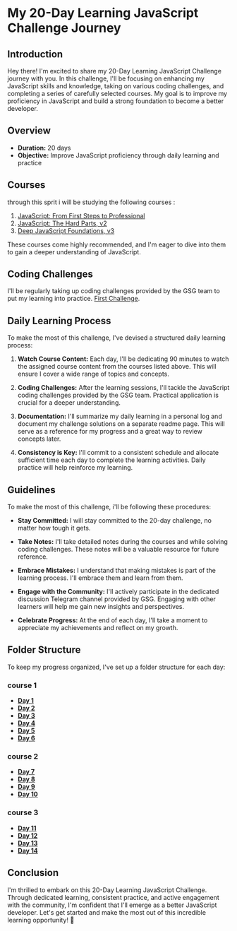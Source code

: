 # My 20-Day Learning JavaScript Challenge Journey

## Introduction

Hey there! I'm excited to share my 20-Day Learning JavaScript Challenge journey with you. In this challenge, I'll be focusing on enhancing my JavaScript skills and knowledge, taking on various coding challenges, and completing a series of carefully selected courses. My goal is to improve my proficiency in JavaScript and build a strong foundation to become a better developer.

## Overview

- **Duration:** 20 days
- **Objective:** Improve JavaScript proficiency through daily learning and practice

## Courses

through this sprit i will be studying the following courses :

1. [JavaScript: From First Steps to Professional](https://frontendmasters.com/courses/javascript-first-steps/)
2. [JavaScript: The Hard Parts, v2](https://frontendmasters.com/courses/javascript-hard-parts-v2/)
3. [Deep JavaScript Foundations, v3](https://frontendmasters.com/courses/deep-javascript-v3/)

These courses come highly recommended, and I'm eager to dive into them to gain a deeper understanding of JavaScript.

## Coding Challenges

I'll be regularly taking up coding challenges provided by the GSG team to put my learning into practice.
[First Challenge](https://www.freecodecamp.org/learn/javascript-algorithms-and-data-structures/basic-algorithm-scripting/convert-celsius-to-fahrenheit).

## Daily Learning Process

To make the most of this challenge, I've devised a structured daily learning process:

1. **Watch Course Content:** Each day, I'll be dedicating 90 minutes to watch the assigned course content from the courses listed above. This will ensure I cover a wide range of topics and concepts.

2. **Coding Challenges:** After the learning sessions, I'll tackle the JavaScript coding challenges provided by the GSG team. Practical application is crucial for a deeper understanding.

3. **Documentation:** I'll summarize my daily learning in a personal log and document my challenge solutions on a separate readme page. This will serve as a reference for my progress and a great way to review concepts later.

4. **Consistency is Key:** I'll commit to a consistent schedule and allocate sufficient time each day to complete the learning activities. Daily practice will help reinforce my learning.

## Guidelines

To make the most of this challenge, i'll be following these procedures:

- **Stay Committed:** I will stay committed to the 20-day challenge, no matter how tough it gets.

- **Take Notes:** I'll take detailed notes during the courses and while solving coding challenges. These notes will be a valuable resource for future reference.

- **Embrace Mistakes:** I understand that making mistakes is part of the learning process. I'll embrace them and learn from them.

- **Engage with the Community:** I'll actively participate in the dedicated discussion Telegram channel provided by GSG. Engaging with other learners will help me gain new insights and perspectives.

- **Celebrate Progress:** At the end of each day, I'll take a moment to appreciate my achievements and reflect on my growth.

## Folder Structure

To keep my progress organized, I've set up a folder structure for each day:

### course 1
- [**Day 1**](https://github.com/MohammadHajMahmoud/GSG-first-sprint/blob/main/Day1.md)
- [**Day 2**](https://github.com/MohammadHajMahmoud/GSG-first-sprint/blob/main/Day2.md)
- [**Day 3**](https://github.com/MohammadHajMahmoud/GSG-first-sprint/blob/main/Day3.md)
- [**Day 4**](https://github.com/MohammadHajMahmoud/GSG-first-sprint/blob/main/Day4.md)
- [**Day 5**](https://github.com/MohammadHajMahmoud/GSG-first-sprint/blob/main/Day5.md)
- [**Day 6**](https://github.com/MohammadHajMahmoud/GSG-first-sprint/blob/main/Day6.md)
 ### course 2
- [**Day 7**](https://github.com/MohammadHajMahmoud/GSG-first-sprint/blob/main/Day7.md)
- [**Day 8**](https://github.com/MohammadHajMahmoud/GSG-first-sprint/blob/main/Day8.md)
- [**Day 9**](https://github.com/MohammadHajMahmoud/GSG-first-sprint/blob/main/Day9.md)
- [**Day 10**](https://github.com/MohammadHajMahmoud/GSG-first-sprint/blob/main/Day10.md)
 ### course 3
- [**Day 11**](https://github.com/MohammadHajMahmoud/GSG-first-sprint/blob/main/Day_11.md)
- [**Day 12**](https://github.com/MohammadHajMahmoud/GSG-first-sprint/blob/main/Day_12.md)
- [**Day 13**](https://github.com/MohammadHajMahmoud/GSG-first-sprint/blob/main/Day_13.md)
- [**Day 14**](https://github.com/MohammadHajMahmoud/GSG-first-sprint/blob/main/Day_14.md)
## Conclusion

I'm thrilled to embark on this 20-Day Learning JavaScript Challenge. Through dedicated learning, consistent practice, and active engagement with the community, I'm confident that I'll emerge as a better JavaScript developer. Let's get started and make the most out of this incredible learning opportunity! 🚀

